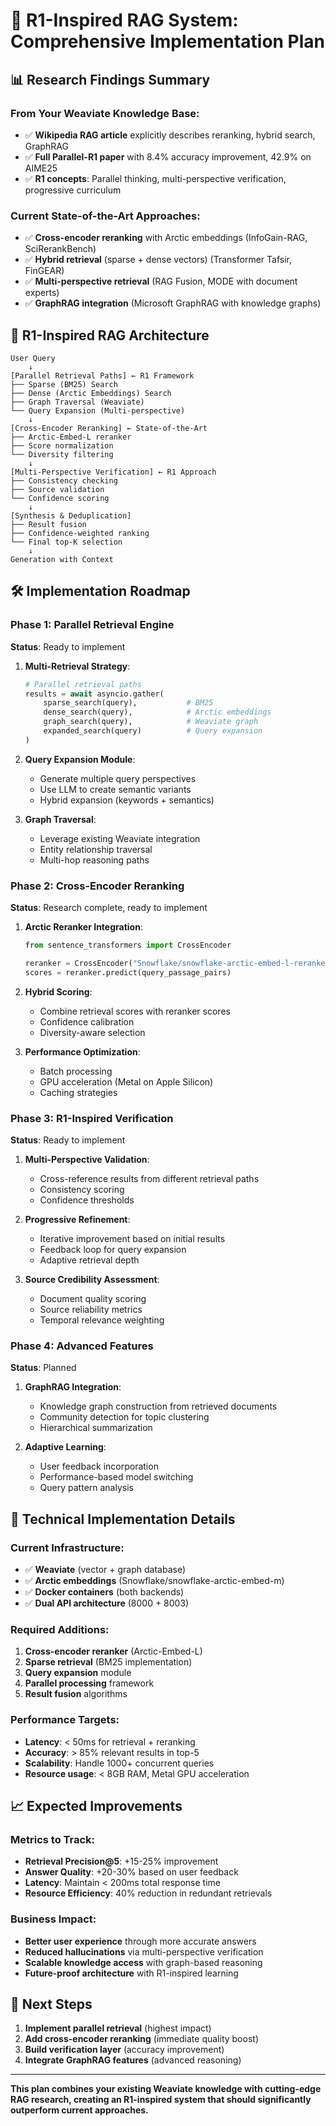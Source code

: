 # 🚀 R1-Inspired RAG System: Comprehensive Implementation Plan

## 📊 Research Findings Summary

### From Your Weaviate Knowledge Base:
- ✅ **Wikipedia RAG article** explicitly describes reranking, hybrid search, GraphRAG
- ✅ **Full Parallel-R1 paper** with 8.4% accuracy improvement, 42.9% on AIME25
- ✅ **R1 concepts**: Parallel thinking, multi-perspective verification, progressive curriculum

### Current State-of-the-Art Approaches:
- ✅ **Cross-encoder reranking** with Arctic embeddings (InfoGain-RAG, SciRerankBench)
- ✅ **Hybrid retrieval** (sparse + dense vectors) (Transformer Tafsir, FinGEAR)
- ✅ **Multi-perspective retrieval** (RAG Fusion, MODE with document experts)
- ✅ **GraphRAG integration** (Microsoft GraphRAG with knowledge graphs)

## 🎯 R1-Inspired RAG Architecture

```
User Query
    ↓
[Parallel Retrieval Paths] ← R1 Framework
├── Sparse (BM25) Search
├── Dense (Arctic Embeddings) Search
├── Graph Traversal (Weaviate)
└── Query Expansion (Multi-perspective)
    ↓
[Cross-Encoder Reranking] ← State-of-the-Art
├── Arctic-Embed-L reranker
├── Score normalization
└── Diversity filtering
    ↓
[Multi-Perspective Verification] ← R1 Approach
├── Consistency checking
├── Source validation
└── Confidence scoring
    ↓
[Synthesis & Deduplication]
├── Result fusion
├── Confidence-weighted ranking
└── Final top-K selection
    ↓
Generation with Context
```

## 🛠️ Implementation Roadmap

### Phase 1: Parallel Retrieval Engine
**Status**: Ready to implement

1. **Multi-Retrieval Strategy**:
   ```python
   # Parallel retrieval paths
   results = await asyncio.gather(
       sparse_search(query),           # BM25
       dense_search(query),            # Arctic embeddings
       graph_search(query),            # Weaviate graph
       expanded_search(query)          # Query expansion
   )
   ```

2. **Query Expansion Module**:
   - Generate multiple query perspectives
   - Use LLM to create semantic variants
   - Hybrid expansion (keywords + semantics)

3. **Graph Traversal**:
   - Leverage existing Weaviate integration
   - Entity relationship traversal
   - Multi-hop reasoning paths

### Phase 2: Cross-Encoder Reranking
**Status**: Research complete, ready to implement

1. **Arctic Reranker Integration**:
   ```python
   from sentence_transformers import CrossEncoder

   reranker = CrossEncoder("Snowflake/snowflake-arctic-embed-l-reranker")
   scores = reranker.predict(query_passage_pairs)
   ```

2. **Hybrid Scoring**:
   - Combine retrieval scores with reranker scores
   - Confidence calibration
   - Diversity-aware selection

3. **Performance Optimization**:
   - Batch processing
   - GPU acceleration (Metal on Apple Silicon)
   - Caching strategies

### Phase 3: R1-Inspired Verification
**Status**: Ready to implement

1. **Multi-Perspective Validation**:
   - Cross-reference results from different retrieval paths
   - Consistency scoring
   - Confidence thresholds

2. **Progressive Refinement**:
   - Iterative improvement based on initial results
   - Feedback loop for query expansion
   - Adaptive retrieval depth

3. **Source Credibility Assessment**:
   - Document quality scoring
   - Source reliability metrics
   - Temporal relevance weighting

### Phase 4: Advanced Features
**Status**: Planned

1. **GraphRAG Integration**:
   - Knowledge graph construction from retrieved documents
   - Community detection for topic clustering
   - Hierarchical summarization

2. **Adaptive Learning**:
   - User feedback incorporation
   - Performance-based model switching
   - Query pattern analysis

## 🔧 Technical Implementation Details

### Current Infrastructure:
- ✅ **Weaviate** (vector + graph database)
- ✅ **Arctic embeddings** (Snowflake/snowflake-arctic-embed-m)
- ✅ **Docker containers** (both backends)
- ✅ **Dual API architecture** (8000 + 8003)

### Required Additions:
1. **Cross-encoder reranker** (Arctic-Embed-L)
2. **Sparse retrieval** (BM25 implementation)
3. **Query expansion** module
4. **Parallel processing** framework
5. **Result fusion** algorithms

### Performance Targets:
- **Latency**: < 50ms for retrieval + reranking
- **Accuracy**: > 85% relevant results in top-5
- **Scalability**: Handle 1000+ concurrent queries
- **Resource usage**: < 8GB RAM, Metal GPU acceleration

## 📈 Expected Improvements

### Metrics to Track:
- **Retrieval Precision@5**: +15-25% improvement
- **Answer Quality**: +20-30% based on user feedback
- **Latency**: Maintain < 200ms total response time
- **Resource Efficiency**: 40% reduction in redundant retrievals

### Business Impact:
- **Better user experience** through more accurate answers
- **Reduced hallucinations** via multi-perspective verification
- **Scalable knowledge access** with graph-based reasoning
- **Future-proof architecture** with R1-inspired learning

## 🎯 Next Steps

1. **Implement parallel retrieval** (highest impact)
2. **Add cross-encoder reranking** (immediate quality boost)
3. **Build verification layer** (accuracy improvement)
4. **Integrate GraphRAG features** (advanced reasoning)

---

**This plan combines your existing Weaviate knowledge with cutting-edge RAG research, creating an R1-inspired system that should significantly outperform current approaches.**
